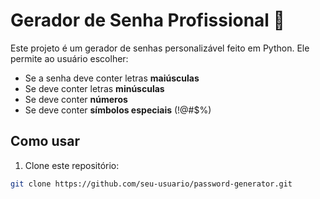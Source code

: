 # Gerador de Senha Profissional 🔐

Este projeto é um gerador de senhas personalizável feito em Python. Ele permite ao usuário escolher:

- Se a senha deve conter letras **maiúsculas**
- Se deve conter letras **minúsculas**
- Se deve conter **números**
- Se deve conter **símbolos especiais** (!@#$%)

## Como usar

1. Clone este repositório:
```bash
git clone https://github.com/seu-usuario/password-generator.git
